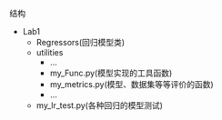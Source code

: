 结构
- Lab1
    - Regressors(回归模型类)
    - utilities
        - ...
        - my_Func.py(模型实现的工具函数)
        - my_metrics.py(模型、数据集等等评价的函数)
        - ...
    - my_lr_test.py(各种回归的模型测试)